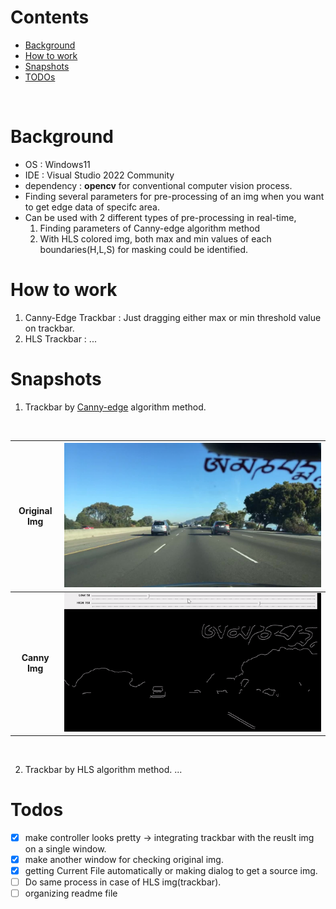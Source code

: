 # Contents
- [Background](#background)
- [How to work](#how-to-work)
- [Snapshots](#snapshots)
- [TODOs](#todos)

<br>

# Background
- OS : Windows11
- IDE : Visual Studio 2022 Community
- dependency : **opencv** for conventional computer vision process.
- Finding several parameters for pre-processing of an img when you want to get edge data of specifc area.
- Can be used with 2 different types of pre-processing in real-time,
    1) Finding parameters of Canny-edge algorithm method
    2) With HLS colored img, both max and min values of each boundaries(H,L,S) for masking could be identified. 

# How to work
1. Canny-Edge Trackbar : Just dragging either max or min threshold value on trackbar.
2. HLS Trackbar : ...
 

# Snapshots

1. Trackbar by [Canny-edge](https://docs.opencv.org/3.4/da/d5c/tutorial_canny_detector.html) algorithm method.
<br>

| Original Img  | ![imgOriginal](img/road.jpg) |
| :---: | :---: | 
| **Canny Img** | ![imgCanny](img/canny_edge_demo.gif) |
<br>

2. Trackbar by HLS algorithm method.
...


# Todos
- [x] make controller looks pretty -> integrating trackbar with the reuslt img on a single window.
- [x] make another window for checking original img.
- [x] getting Current File automatically or making dialog to get a source img.
- [ ] Do same process in case of HLS img(trackbar).
- [ ] organizing readme file
